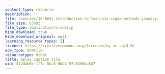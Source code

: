 ```yaml
---
content_type: resource
description: ''
file: /courses/16-660j-introduction-to-lean-six-sigma-methods-january-iap-2012/3f2d4b9e1f7c5bc58bb457c5355da8d7_S_VLW77bN5E.vtt
file_size: 63692
file_type: application/x-subrip
hide_download: true
hide_download_original: null
learning_resource_types: []
license: https://creativecommons.org/licenses/by-nc-sa/4.0/
ocw_type: OCWFile
resourcetype: Other
title: 3play caption file
uid: 3f2d4b9e-1f7c-5bc5-8bb4-57c5355da8d7
---
```

